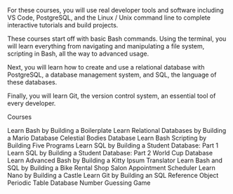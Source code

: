 For these courses, you will use real developer tools and software including VS Code, PostgreSQL, and the Linux / Unix command line to complete interactive tutorials and build projects.

These courses start off with basic Bash commands. Using the terminal, you will learn everything from navigating and manipulating a file system, scripting in Bash, all the way to advanced usage.

Next, you will learn how to create and use a relational database with PostgreSQL, a database management system, and SQL, the language of these databases.

Finally, you will learn Git, the version control system, an essential tool of every developer.

Courses

Learn Bash by Building a Boilerplate
Learn Relational Databases by Building a Mario Database
Celestial Bodies Database
Learn Bash Scripting by Building Five Programs
Learn SQL by Building a Student Database: Part 1
Learn SQL by Building a Student Database: Part 2
World Cup Database
Learn Advanced Bash by Building a Kitty Ipsum Translator
Learn Bash and SQL by Building a Bike Rental Shop
Salon Appointment Scheduler
Learn Nano by Building a Castle
Learn Git by Building an SQL Reference Object
Periodic Table Database
Number Guessing Game
